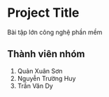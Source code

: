 # Project Title

Bài tập lớn công nghệ phần mềm

## Thành viên nhóm
1. Quản Xuân Sơn
2. Nguyễn Trường Huy
3. Trần Văn Dy

